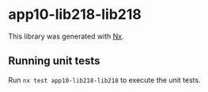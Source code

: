 # app10-lib218-lib218

This library was generated with [Nx](https://nx.dev).

## Running unit tests

Run `nx test app10-lib218-lib218` to execute the unit tests.
